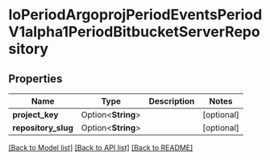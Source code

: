 # IoPeriodArgoprojPeriodEventsPeriodV1alpha1PeriodBitbucketServerRepository

## Properties

Name | Type | Description | Notes
------------ | ------------- | ------------- | -------------
**project_key** | Option<**String**> |  | [optional]
**repository_slug** | Option<**String**> |  | [optional]

[[Back to Model list]](../README.md#documentation-for-models) [[Back to API list]](../README.md#documentation-for-api-endpoints) [[Back to README]](../README.md)


